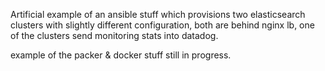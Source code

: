 Artificial example of an ansible stuff which provisions two elasticsearch clusters with slightly different configuration,
both are behind nginx lb, one of the clusters send monitoring stats into datadog.

example of the packer & docker stuff still in progress.
